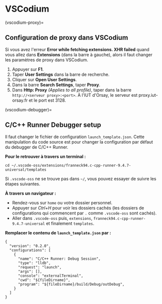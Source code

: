 # VSCodium

(vscodium-proxy)=
## Configuration de proxy dans VSCodium

Si vous avez l'erreur **Error while fetching extensions. XHR failed** quand vous allez dans **Extensions** (dans la barre à gauche), alors il faut changer les paramètres de proxy dans VSCodium.
1. Appuyer sur **F1**.
2. Taper **User Settings** dans la barre de recherche.
3. Cliquer sur **Open User Settings**.
4. Dans la barre **Search Settings**, taper **Proxy**.
5. Dans **Http: Proxy** *(Applies to all profile)*, taper dans la barre `http://<serveur proxy>:<port>`. À l'IUT d'Orsay, le serveur est proxy.iut-orsay.fr et le port est 3128.

(vscodium-debugger)=
## C/C++ Runner Debugger setup
Il faut changer le fichier de configuration `launch_template.json`. Cette manipulation du code source est pour changer la configuration par défaut du debugger de C/C++ Runner.

**Pour le retrouver à travers un terminal :**
```{code} sh
cd ~/.vscode-oss/extensions/franneck94.c-cpp-runner-9.4.7-universal/templates
```

Si `.vscode-oss` ne se trouve pas dans `~/`, vous pouvez essayer de suivre les étapes suivantes.

**À travers un navigateur :**
- Rendez-vous sur `home` ou votre dossier personnel.
- Appuyer sur *Ctrl+H* pour voir les dossiers cachés (les dossiers de configurations qui commencent par `.` comme `.vscode-oss` sont cachés).
- Aller dans `.vscode-oss` puis, `extensions`, `franneck94.c-cpp-runner-9.4.7-universal` et finalement `templates`.

**Remplacer le contenu de `launch_template.json` par :**
```{code} json
{
  "version": "0.2.0",
  "configurations": [
    {
      "name": "C/C++ Runner: Debug Session",
      "type": "lldb",
      "request": "launch",
      "args": [],
      "console": "externalTerminal",
      "cwd": "${fileDirname}",
      "program": "${fileDirname}/build/Debug/outDebug",
    }
  ]
}
```